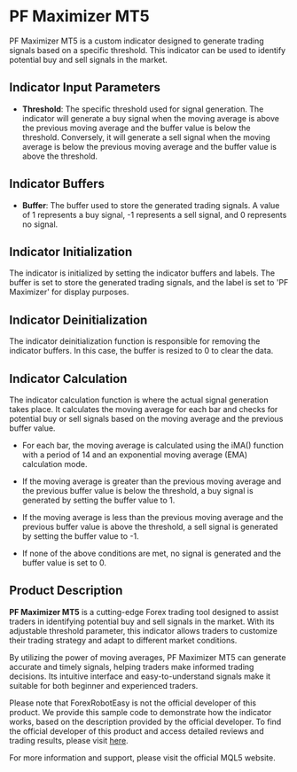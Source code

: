 # PF Maximizer MT5

PF Maximizer MT5 is a custom indicator designed to generate trading signals based on a specific threshold. This indicator can be used to identify potential buy and sell signals in the market.

## Indicator Input Parameters

- **Threshold**: The specific threshold used for signal generation. The indicator will generate a buy signal when the moving average is above the previous moving average and the buffer value is below the threshold. Conversely, it will generate a sell signal when the moving average is below the previous moving average and the buffer value is above the threshold.

## Indicator Buffers

- **Buffer**: The buffer used to store the generated trading signals. A value of 1 represents a buy signal, -1 represents a sell signal, and 0 represents no signal.

## Indicator Initialization

The indicator is initialized by setting the indicator buffers and labels. The buffer is set to store the generated trading signals, and the label is set to 'PF Maximizer' for display purposes.

## Indicator Deinitialization

The indicator deinitialization function is responsible for removing the indicator buffers. In this case, the buffer is resized to 0 to clear the data.

## Indicator Calculation

The indicator calculation function is where the actual signal generation takes place. It calculates the moving average for each bar and checks for potential buy or sell signals based on the moving average and the previous buffer value.

- For each bar, the moving average is calculated using the iMA() function with a period of 14 and an exponential moving average (EMA) calculation mode.

- If the moving average is greater than the previous moving average and the previous buffer value is below the threshold, a buy signal is generated by setting the buffer value to 1.

- If the moving average is less than the previous moving average and the previous buffer value is above the threshold, a sell signal is generated by setting the buffer value to -1.

- If none of the above conditions are met, no signal is generated and the buffer value is set to 0.

## Product Description

**PF Maximizer MT5** is a cutting-edge Forex trading tool designed to assist traders in identifying potential buy and sell signals in the market. With its adjustable threshold parameter, this indicator allows traders to customize their trading strategy and adapt to different market conditions.

By utilizing the power of moving averages, PF Maximizer MT5 can generate accurate and timely signals, helping traders make informed trading decisions. Its intuitive interface and easy-to-understand signals make it suitable for both beginner and experienced traders.

Please note that ForexRobotEasy is not the official developer of this product. We provide this sample code to demonstrate how the indicator works, based on the description provided by the official developer. To find the official developer of this product and access detailed reviews and trading results, please visit [here](https://forexroboteasy.com/forex-robot-review/pf-maximizer-mt5-review-cutting-edge-forex-trading-tool/).

For more information and support, please visit the official MQL5 website.
